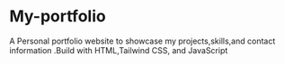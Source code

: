 # My-portfolio
A Personal portfolio website to showcase my projects,skills,and contact information .Build with HTML,Tailwind CSS, and JavaScript

